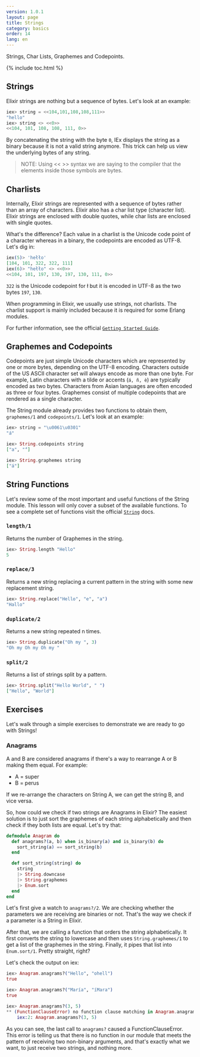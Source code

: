 ```yaml
---
version: 1.0.1
layout: page
title: Strings
category: basics
order: 14
lang: en
---
```


Strings, Char Lists, Graphemes and Codepoints.

{% include toc.html %}

## Strings

Elixir strings are nothing but a sequence of bytes. Let's look at an example:

```elixir
iex> string = <<104,101,108,108,111>>
"hello"
iex> string <> <<0>>
<<104, 101, 108, 108, 111, 0>>
```

By concatenating the string with the byte `0`, IEx displays the string as a binary because it is not a valid string anymore. This trick can help us view the underlying bytes of any string.

>NOTE: Using << >> syntax we are saying to the compiler that the elements inside those symbols are bytes.

## Charlists

Internally, Elixir strings are represented with a sequence of bytes rather than an array of characters. Elixir also has a char list type (character list). Elixir strings are enclosed with double quotes, while char lists are enclosed with single quotes.

What's the difference? Each value in a charlist is the Unicode code point of a character whereas in a binary, the codepoints are encoded as UTF-8. Let's dig in:

```elixir
iex(5)> 'hełło'         
[104, 101, 322, 322, 111]
iex(6)> "hełło" <> <<0>>
<<104, 101, 197, 130, 197, 130, 111, 0>>
```

`322` is the Unicode codepoint for ł but it is encoded in UTF-8 as the two bytes `197`, `130`.

When programming in Elixir, we usually use strings, not charlists. The charlist support is mainly included because it is required for some Erlang modules.

For further information, see the official [`Getting Started Guide`](http://elixir-lang.org/getting-started/binaries-strings-and-char-lists.html).

## Graphemes and Codepoints

Codepoints are just simple Unicode characters which are represented by one or more bytes, depending on the UTF-8 encoding. Characters outside of the US ASCII character set will always encode as more than one byte. For example, Latin characters with a tilde or accents (`á, ñ, è`) are typically encoded as two bytes. Characters from Asian languages are often encoded as three or four bytes. Graphemes consist of multiple codepoints that are rendered as a single character.

The String module already provides two functions to obtain them, `graphemes/1` and `codepoints/1`. Let's look at an example:

```elixir
iex> string = "\u0061\u0301"
"á"

iex> String.codepoints string
["a", "́"]

iex> String.graphemes string
["á"]
```

## String Functions

Let's review some of the most important and useful functions of the String module. This lesson will only cover a subset of the available functions. To see a complete set of functions visit the official [`String`](https://hexdocs.pm/elixir/String.html) docs.

### `length/1`

Returns the number of Graphemes in the string.

```elixir
iex> String.length "Hello"
5
```

### `replace/3`

Returns a new string replacing a current pattern in the string with some new replacement string.

```elixir
iex> String.replace("Hello", "e", "a")
"Hallo"
```

### `duplicate/2`

Returns a new string repeated n times.

```elixir
iex> String.duplicate("Oh my ", 3)
"Oh my Oh my Oh my "
```

### `split/2`

Returns a list of strings split by a pattern.

```elixir
iex> String.split("Hello World", " ")
["Hello", "World"]
```

## Exercises

Let's walk through a simple exercises to demonstrate we are ready to go with Strings!

### Anagrams

A and B are considered anagrams if there's a way to rearrange A or B making them equal. For example:

+ A = super
+ B = perus

If we re-arrange the characters on String A, we can get the string B, and vice versa.

So, how could we check if two strings are Anagrams in Elixir?  The easiest solution is to just sort the graphemes of each string alphabetically and then check if they both lists are equal. Let's try that:

```elixir
defmodule Anagram do
  def anagrams?(a, b) when is_binary(a) and is_binary(b) do
    sort_string(a) == sort_string(b)
  end

  def sort_string(string) do
    string
    |> String.downcase
    |> String.graphemes
    |> Enum.sort
  end
end
```

Let's first give a watch to `anagrams?/2`. We are checking whether the parameters we are receiving are binaries or not. That's the way we check if a parameter is a String in Elixir.

After that, we are calling a function that orders the string alphabetically. It first converts the string to lowercase and then uses `String.graphemes/1` to get a list of the graphemes in the string. Finally, it pipes that list into `Enum.sort/1`. Pretty straight, right?

Let's check the output on iex:

```elixir
iex> Anagram.anagrams?("Hello", "ohell")
true

iex> Anagram.anagrams?("María", "íMara")
true

iex> Anagram.anagrams?(3, 5)
** (FunctionClauseError) no function clause matching in Anagram.anagrams?/2
    iex:2: Anagram.anagrams?(3, 5)
```

As you can see, the last call to `anagrams?` caused a FunctionClauseError. This error is telling us that there is no function in our module that meets the pattern of receiving two non-binary arguments, and that's exactly what we want, to just receive two strings, and nothing more.
